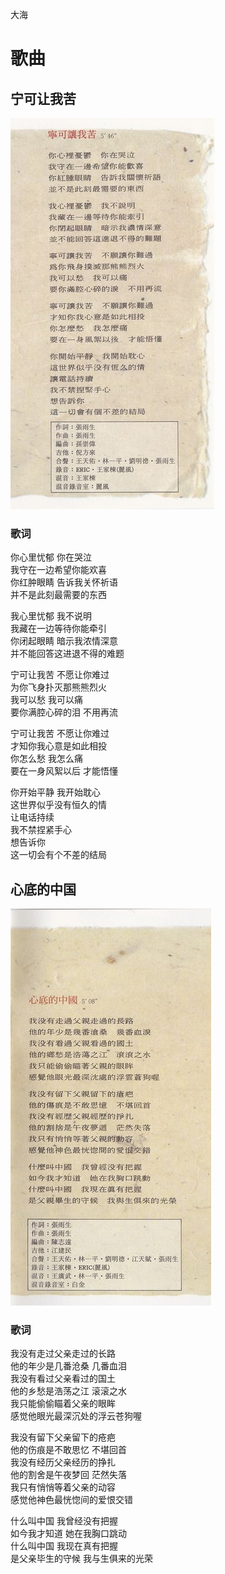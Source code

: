 大海

# 歌曲

## 宁可让我苦

![宁可让我苦](../../image/%E4%B8%93%E8%BE%91/1992-12-xx_%E5%A4%A7%E6%B5%B7/%E5%AE%81%E5%8F%AF%E8%AE%A9%E6%88%91%E8%8B%A6.jpg)

### 歌词

你心里忧郁 你在哭泣<br>
我守在一边希望你能欢喜<br>
你红肿眼睛 告诉我关怀祈语<br>
并不是此刻最需要的东西

我心里忧郁 我不说明<br>
我藏在一边等待你能牵引<br>
你闭起眼睛 暗示我浓情深意<br>
并不能回答这进退不得的难题

宁可让我苦 不愿让你难过<br>
为你飞身扑灭那熊熊烈火<br>
我可以愁 我可以痛<br>
要你满腔心碎的泪 不用再流

宁可让我苦 不愿让你难过<br>
才知你我心意是如此相投<br>
你怎么愁 我怎么痛<br>
要在一身风絮以后 才能悟懂

你开始平静 我开始耽心<br>
这世界似乎没有恒久的情<br>
让电话持续<br>
我不禁捏紧手心<br>
想告诉你<br>
这一切会有个不差的结局

## 心底的中国

![心底的中国](../../image/%E4%B8%93%E8%BE%91/1992-12-xx_%E5%A4%A7%E6%B5%B7/%E5%BF%83%E5%BA%95%E7%9A%84%E4%B8%AD%E5%9B%BD.jpg)

### 歌词

我没有走过父亲走过的长路<br>
他的年少是几番沧桑 几番血泪<br>
我没有看过父亲看过的国土<br>
他的乡愁是浩荡之江 滚滚之水<br>
我只能偷偷瞄着父亲的眼眸<br>
感觉他眼光最深沉处的浮云苍狗喔

我没有留下父亲留下的疮疤<br>
他的伤痕是不敢思忆 不堪回首<br>
我没有经历父亲经历的挣扎<br>
他的割舍是午夜梦回 茫然失落<br>
我只有悄悄等着父亲的动容<br>
感觉他神色最恍惚间的爱恨交错

什么叫中国 我曾经没有把握<br>
如今我才知道 她在我胸口跳动<br>
什么叫中国 我现在真有把握<br>
是父亲毕生的守候 我与生俱来的光荣
